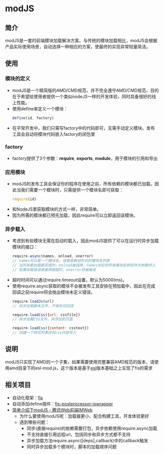 ﻿# modJS

## 简介
modJS是一套的前端模块加载解决方案。与传统的模块加载相比，modJS会根据产品实际使用场景，自动选择一种相应的方案，使最终的实现非常轻量简洁。


## 使用

### 模块的定义

- modJS是一个精简版的AMD/CMD规范，并不完全遵守AMD/CMD规范，目的在于希望给使用者提供一个类似nodeJS一样的开发体验，同时具备很好的线上性能。
- 使用define来定义一个模块：
    ```js
    define(id, factory)
    ```
- 在平常开发中，我们只需写factory中的代码即可，无需手动定义模块。发布工具会自动将模块代码嵌入factory的闭包里

### factory
- factory提供了3个参数：**require**, **exports**, **module**，用于模块的引用和导出

### 应用模块
- modJS的发布工具会保证你的程序在使用之前，所有依赖的模块都已加载。因此当我们需要一个模块时，只需提供一个模块名即可获取：
    ```js
    require(id)
    ```
- 和NodeJS里获取模块的方式一样，非常简单。
- 因为所需的模块都已预先加载，因此require可以立即返回该模块。

### 异步载入
- 考虑到有些模块无需在启动时载入，因此modJS提供了可以在运行时异步加载模块的接口：
    ```js
    require.async(names, onload, onerror)
    // names可以是一个模块名，或者是数组形式的模块名列表
    // 当所有都加载都完成时，onload被调用，names对应的所有模块实例将作为参数传入
    // 如果加载错误或者网络超时，onerror将被触发
    ```
- 超时时间可以通过require.timeout设置，默认为5000(ms)。
- 使用require.async获取的模块不会被发布工具安排在预加载中，因此在完成回调之前require将会抛出模块未定义错误。
    ```js
    require.loadJs(url)
    // 异步加载脚本文件，不做任何回调

    require.loadCss({url: cssfile})
    // 异步加载CSS文件，并添加到页面

    require.loadCss({content: csstext})
    // 创建一个样式列表并将css内容写入
    ```

## 说明
modJS只实现了AMD的一个子集，如果需要使用完整兼容AMD规范的版本，请使用amd目录下的esl-mod.js，这个版本是基于[esl](https://github.com/ecomfe/esl)版本基础之上实现了fis的需求

## 相关项目
- 自动化框架：[fis](https://github.com/fex-team/fis)
- 自动添加define插件：[fis-postprocessor-jswrapper](https://github.com/fex-team/fis-postprocessor-jswrapper)
- [简单介绍下modJS - 腾讯Web前端IMWeb](http://imweb.io/topic/5659e365823633e31839fc08)
    - 为什么要使用modJS呢：加载器更小、配合构建工具，开发体验更好
    - 遇到哪些问题：
        - 同步(直接require)的依赖需要打包，异步依赖使用require.async加载
        - 不支持直接引用远程url，包括同步和异步方式都不支持
        - 异步加载方法require.async([deps],callback)中的callback触发
        - 同时异步加载多个模块时，脚本的加载顺序问题